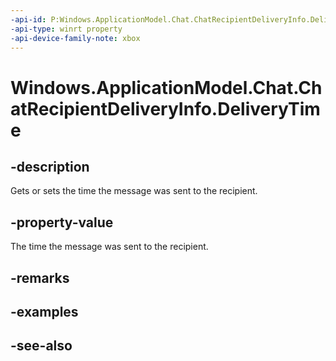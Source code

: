 ```yaml
---
-api-id: P:Windows.ApplicationModel.Chat.ChatRecipientDeliveryInfo.DeliveryTime
-api-type: winrt property
-api-device-family-note: xbox
---
```


<!-- Property syntax
public Windows.Foundation.IReference<Windows.Foundation.DateTime> DeliveryTime { get;  set; }
-->

# Windows.ApplicationModel.Chat.ChatRecipientDeliveryInfo.DeliveryTime

## -description
Gets or sets the time the message was sent to the recipient.

## -property-value
The time the message was sent to the recipient.

## -remarks

## -examples

## -see-also
